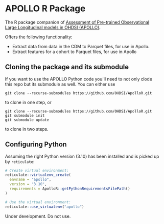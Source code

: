 APOLLO R Package
================

The R package companion of [Assessment of Pre-trained Observational Large Longitudinal models in OHDSI (APOLLO)](https://github.com/OHDSI/Apollo).

Offers the following functionality:
- Extract data from data in the CDM to Parquet files, for use in Apollo.
- Extract features for a cohort to Parquet files, for use in Apollo

## Cloning the package and its submodule

If you want to use the APOLLO Python code you'll need to not only clode this repo but its submodule as well. You can either use

```
git clone --recurse-submodules https://github.com/OHDSI/ApolloR.git
```

to clone in one step, or 

```
git clone --recurse-submodules https://github.com/OHDSI/ApolloR.git
git submodule init
git submodule update
```

to clone in two steps.


## Configuring Python

Assuming the right Python version (3.10) has been installed and is picked up by `reticulate`:

```r
# Create virtual environment:
reticulate::virtualenv_create(
  envname = "apollo",
  version = "3.10",
  requirements = ApolloR::getPythonRequirementsFilePath()
)

# Use the virtual environment:
reticulate::use_virtualenv("apollo")
```


Under development. Do not use.
